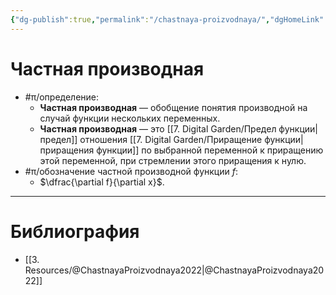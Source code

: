 ```yaml
---
{"dg-publish":true,"permalink":"/chastnaya-proizvodnaya/","dgHomeLink":true,"dgPassFrontmatter":false}
---
```



# Частная производная

- #π/определение:
	- **Частная производная** — обобщение понятия производной на случай функции нескольких переменных.
	- **Частная производная** — это [[7. Digital Garden/Предел функции|предел]] отношения [[7. Digital Garden/Приращение функции|приращения функции]] по выбранной переменной к приращению этой переменной, при стремлении этого приращения к нулю.
- #π/обозначение частной производной функции $f$:
	- $\dfrac{\partial f}{\partial x}$.

---

# Библиография

- [[3. Resources/@ChastnayaProizvodnaya2022|@ChastnayaProizvodnaya2022]]